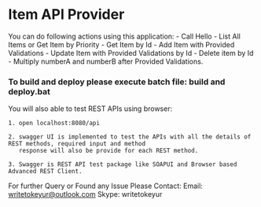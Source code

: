 # Item API Provider

You can do following actions using this application:
    - Call Hello
    - List All Items or Get Item by Priority
    - Get Item by Id
    - Add Item with Provided Validations
    - Update Item with Provided Validations by Id
    - Delete item by Id
    - Multiply numberA and numberB after Provided Validations.

### To build and deploy please execute batch file: build and deploy.bat

You will also able to test REST APIs using browser:

    1. open localhost:8080/api

    2. swagger UI is implemented to test the APIs with all the details of REST methods, required input and method
       response will also be provide for each REST method.

    3. Swagger is REST API test package like SOAPUI and Browser based Advanced REST Client.

For further Query or Found any Issue Please Contact:
    Email: writetokeyur@outlook.com
    Skype: writetokeyur
